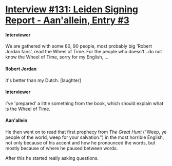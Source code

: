 # [Interview #131: Leiden Signing Report - Aan'allein, Entry #3](https://www.theoryland.com/intvmain.php?i=131#3)

#### Interviewer

We are gathered with some 80, 90 people, most probably big 'Robert Jordan fans', read the Wheel of Time. For the people who doesn't...do not know the Wheel of Time, sorry for my English, ...

#### Robert Jordan

It's better than my Dutch. [laughter]

#### Interviewer

I've 'prepared' a little something from the book, which should explain what is the Wheel of Time.

#### Aan'allein

He then went on to read that first prophecy from
*The Great Hunt*
("Weep, ye people of the world, weep for your salvation.") in the most horrible English, not only because of his accent and how he pronounced the words, but mostly because of where he paused between words.

After this he started really asking questions.

